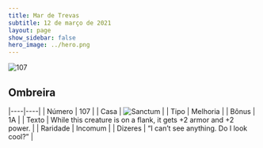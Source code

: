 ```yaml
---
title: Mar de Trevas
subtitle: 12 de março de 2021
layout: page
show_sidebar: false
hero_image: ../hero.png
---
```


![107](https://cdn.keyforgegame.com/media/card_front/pt/496_107_F6GMMXCFJ9PC_pt.png)

## Ombreira

|----|----|
| Número | 107 |
| Casa | ![Sanctum](https://archonarcana.com/images/thumb/c/c7/Sanctum.png/22px-Sanctum.png "Santuário") |
| Tipo | Melhoria |
| Bônus | 1A |
| Texto | While this creature is on a flank, it gets +2 armor and +2 power. |
| Raridade | Incomum |
| Dizeres | “I can’t see anything. Do I look cool?”  |
